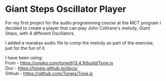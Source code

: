# Giant Steps Oscillator Player

For my first project for the audio programming course at the MCT program I decided to create a player that can play John Coltrane's melody, Giant Steps, with 4 different Oscillators.

I added a marakas audio file to comp the melody as part of the exercise, just for the fun of it.

I have been using: \
From - <https://unpkg.com/tone@13.4.9/build/Tone.js> \
Doc - <https://tonejs.github.io/docs/> \
Github - <https://github.com/Tonejs/Tone.js>
